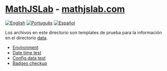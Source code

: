 # [MathJSLab](https://mathjslab.com/) - [mathjslab.com](https://mathjslab.com/)

[![English](https://img.shields.io/badge/English-blue)](README.md)
[![Português](https://img.shields.io/badge/Portugu%C3%AAs-blue)](LEIAME.md)
[![Español](https://img.shields.io/badge/Espa%C3%B1ol-8484FF)](LEAME.md)

Los archivos en este directorio son templates de prueba para la información en
el directorio [data](https://github.com/MathJSLab/.github/tree/main/data).

- [Environment](data/environment.md)
- [Date time test](data/date-time-test.md)
- [Config data test](data/config-data-test.md)
- [Badges checkup](data/badges-checkup.md)
